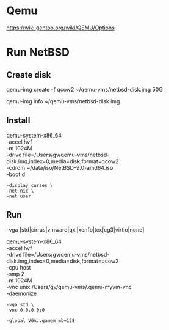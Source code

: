 # Qemu

https://wiki.gentoo.org/wiki/QEMU/Options

# Run NetBSD

## Create disk
qemu-img create -f qcow2 ~/qemu-vms/netbsd-disk.img 50G

qemu-img info ~/qemu-vms/netbsd-disk.img

## Install
qemu-system-x86_64 \
    -accel hvf \
    -m 1024M \
    -drive file=/Users/gv/qemu-vms/netbsd-disk.img,index=0,media=disk,format=qcow2 \
    -cdrom ~/data/iso/NetBSD-9.0-amd64.iso \
    -boot d

    -display curses \
    -net nic \
    -net user

## Run

-vga [std|cirrus|vmware|qxl|xenfb|tcx|cg3|virtio|none]

qemu-system-x86_64 \
    -accel hvf \
    -drive file=/Users/gv/qemu-vms/netbsd-disk.img,index=0,media=disk,format=qcow2 \
    -cpu host \
    -smp 2 \
    -m 1024M \
    -vnc unix:/Users/gv/qemu-vms/.qemu-myvm-vnc \
    -daemonize 

    -vga std \
    -vnc 0.0.0.0:0

    -global VGA.vgamem_mb=128
